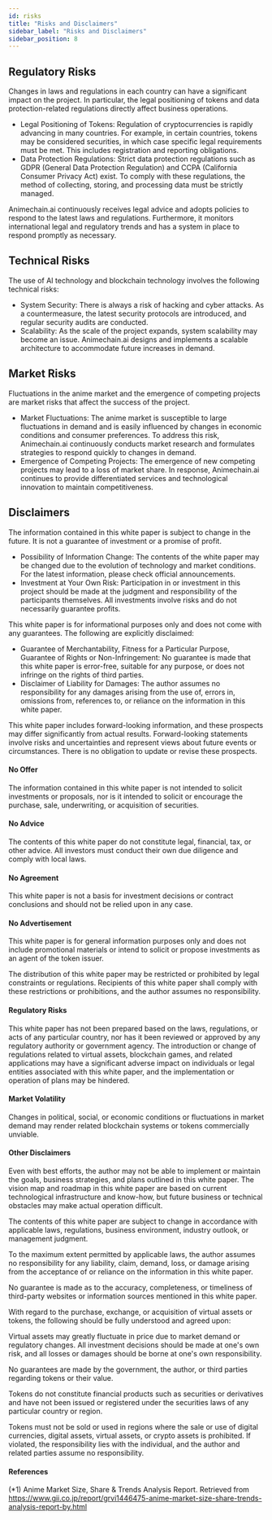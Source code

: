 ```yaml
---
id: risks
title: "Risks and Disclaimers"
sidebar_label: "Risks and Disclaimers"
sidebar_position: 8
---
```


## Regulatory Risks

Changes in laws and regulations in each country can have a significant impact on the project. In particular, the legal positioning of tokens and data protection-related regulations directly affect business operations.



* Legal Positioning of Tokens: Regulation of cryptocurrencies is rapidly advancing in many countries. For example, in certain countries, tokens may be considered securities, in which case specific legal requirements must be met. This includes registration and reporting obligations.
* Data Protection Regulations: Strict data protection regulations such as GDPR (General Data Protection Regulation) and CCPA (California Consumer Privacy Act) exist. To comply with these regulations, the method of collecting, storing, and processing data must be strictly managed.

Animechain.ai continuously receives legal advice and adopts policies to respond to the latest laws and regulations. Furthermore, it monitors international legal and regulatory trends and has a system in place to respond promptly as necessary.


## Technical Risks

The use of AI technology and blockchain technology involves the following technical risks:



* System Security: There is always a risk of hacking and cyber attacks. As a countermeasure, the latest security protocols are introduced, and regular security audits are conducted.
* Scalability: As the scale of the project expands, system scalability may become an issue. Animechain.ai designs and implements a scalable architecture to accommodate future increases in demand.


## Market Risks

Fluctuations in the anime market and the emergence of competing projects are market risks that affect the success of the project.



* Market Fluctuations: The anime market is susceptible to large fluctuations in demand and is easily influenced by changes in economic conditions and consumer preferences. To address this risk, Animechain.ai continuously conducts market research and formulates strategies to respond quickly to changes in demand.
* Emergence of Competing Projects: The emergence of new competing projects may lead to a loss of market share. In response, Animechain.ai continues to provide differentiated services and technological innovation to maintain competitiveness.


## Disclaimers

The information contained in this white paper is subject to change in the future. It is not a guarantee of investment or a promise of profit.



* Possibility of Information Change: The contents of the white paper may be changed due to the evolution of technology and market conditions. For the latest information, please check official announcements.
* Investment at Your Own Risk: Participation in or investment in this project should be made at the judgment and responsibility of the participants themselves. All investments involve risks and do not necessarily guarantee profits.

This white paper is for informational purposes only and does not come with any guarantees. The following are explicitly disclaimed:



* Guarantee of Merchantability, Fitness for a Particular Purpose, Guarantee of Rights or Non-Infringement: No guarantee is made that this white paper is error-free, suitable for any purpose, or does not infringe on the rights of third parties.
* Disclaimer of Liability for Damages: The author assumes no responsibility for any damages arising from the use of, errors in, omissions from, references to, or reliance on the information in this white paper.

This white paper includes forward-looking information, and these prospects may differ significantly from actual results. Forward-looking statements involve risks and uncertainties and represent views about future events or circumstances. There is no obligation to update or revise these prospects.


#### No Offer

The information contained in this white paper is not intended to solicit investments or proposals, nor is it intended to solicit or encourage the purchase, sale, underwriting, or acquisition of securities.


#### No Advice

The contents of this white paper do not constitute legal, financial, tax, or other advice. All investors must conduct their own due diligence and comply with local laws.


#### No Agreement

This white paper is not a basis for investment decisions or contract conclusions and should not be relied upon in any case.


#### No Advertisement

This white paper is for general information purposes only and does not include promotional materials or intend to solicit or propose investments as an agent of the token issuer.

The distribution of this white paper may be restricted or prohibited by legal constraints or regulations. Recipients of this white paper shall comply with these restrictions or prohibitions, and the author assumes no responsibility.


#### Regulatory Risks

This white paper has not been prepared based on the laws, regulations, or acts of any particular country, nor has it been reviewed or approved by any regulatory authority or government agency. The introduction or change of regulations related to virtual assets, blockchain games, and related applications may have a significant adverse impact on individuals or legal entities associated with this white paper, and the implementation or operation of plans may be hindered.


#### Market Volatility

Changes in political, social, or economic conditions or fluctuations in market demand may render related blockchain systems or tokens commercially unviable.


#### Other Disclaimers

Even with best efforts, the author may not be able to implement or maintain the goals, business strategies, and plans outlined in this white paper. The vision map and roadmap in this white paper are based on current technological infrastructure and know-how, but future business or technical obstacles may make actual operation difficult.

The contents of this white paper are subject to change in accordance with applicable laws, regulations, business environment, industry outlook, or management judgment.

To the maximum extent permitted by applicable laws, the author assumes no responsibility for any liability, claim, demand, loss, or damage arising from the acceptance of or reliance on the information in this white paper.

No guarantee is made as to the accuracy, completeness, or timeliness of third-party websites or information sources mentioned in this white paper.

With regard to the purchase, exchange, or acquisition of virtual assets or tokens, the following should be fully understood and agreed upon:

Virtual assets may greatly fluctuate in price due to market demand or regulatory changes. All investment decisions should be made at one's own risk, and all losses or damages should be borne at one's own responsibility.

No guarantees are made by the government, the author, or third parties regarding tokens or their value.

Tokens do not constitute financial products such as securities or derivatives and have not been issued or registered under the securities laws of any particular country or region.

Tokens must not be sold or used in regions where the sale or use of digital currencies, digital assets, virtual assets, or crypto assets is prohibited. If violated, the responsibility lies with the individual, and the author and related parties assume no responsibility.

#### References
(*1) Anime Market Size, Share & Trends Analysis Report. Retrieved from https://www.gii.co.jp/report/grvi1446475-anime-market-size-share-trends-analysis-report-by.html
